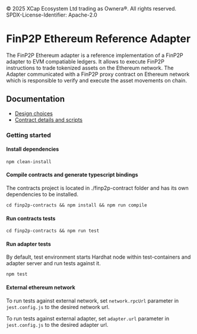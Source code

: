© 2025 XCap Ecosystem Ltd trading as Ownera®. All rights reserved. SPDX-License-Identifier: Apache-2.0

# FinP2P Ethereum Reference Adapter

The FinP2P Ethereum adapter is a reference implementation of a FinP2P adapter to EVM compatiable ledgers. It allows to execute FinP2P instructions to trade tokenized assets on the Ethereum network.
The Adapter communicated with a FinP2P proxy contract on Ethereum network which is responsible to verify and execute the asset movements on chain.

## Documentation

- [Design choices](specs/design.md)
- [Contract details and scripts](./finp2p-contracts/README.md)

### Getting started


#### Install dependencies


`npm clean-install`

#### Compile contracts and generate typescript bindings

The contracts project is located in ./finp2p-contract folder and has its own dependencies to be installed. 

`cd finp2p-contracts && npm install && npm run compile`

#### Run contracts tests

`cd finp2p-contracts && npm run test`

#### Run adapter tests

By default, test environment starts Hardhat node within test-containers and adapter server and run tests against it.

`npm test`

#### External ethereum network

To run tests against external network, set `network.rpcUrl` parameter in `jest.config.js` to the desired network url.


To run tests against external adapter, set `adapter.url` parameter in `jest.config.js` to the desired adapter url.

